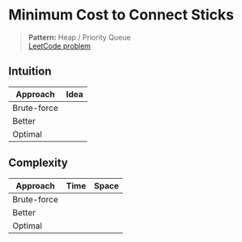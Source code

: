 # Minimum Cost to Connect Sticks

> **Pattern:** Heap / Priority Queue  
> [LeetCode problem](https://leetcode.com/problems/minimum-cost-to-connect-sticks/)

## Intuition

| Approach | Idea |
|----------|------|
| Brute-force | |
| Better | |
| Optimal | |

## Complexity

| Approach  | Time | Space |
|-----------|------|-------|
| Brute-force |  |  |
| Better |  |  |
| Optimal |  |  |

